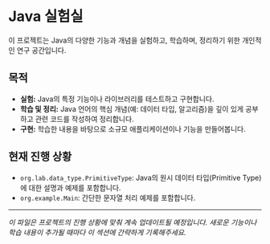 # Java 실험실

이 프로젝트는 Java의 다양한 기능과 개념을 실험하고, 학습하며, 정리하기 위한 개인적인 연구 공간입니다.

## 목적

-   **실험:** Java의 특정 기능이나 라이브러리를 테스트하고 구현합니다.
-   **학습 및 정리:** Java 언어의 핵심 개념(예: 데이터 타입, 알고리즘)을 깊이 있게 공부하고 관련 코드를 작성하여 정리합니다.
-   **구현:** 학습한 내용을 바탕으로 소규모 애플리케이션이나 기능을 만들어봅니다.

## 현재 진행 상황

-   `org.lab.data_type.PrimitiveType`: Java의 원시 데이터 타입(Primitive Type)에 대한 설명과 예제를 포함합니다.
-   `org.example.Main`: 간단한 문자열 처리 예제를 포함합니다.

---

*이 파일은 프로젝트의 진행 상황에 맞춰 계속 업데이트될 예정입니다. 새로운 기능이나 학습 내용이 추가될 때마다 이 섹션에 간략하게 기록해주세요.*
